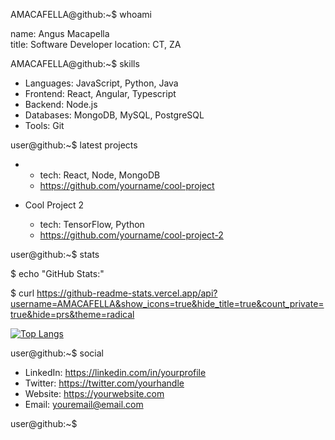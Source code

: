
AMACAFELLA@github:~$ whoami

name: Angus Macapella  
title: Software Developer
location: CT, ZA

AMACAFELLA@github:~$ skills

- Languages: JavaScript, Python, Java
- Frontend: React, Angular, Typescript
- Backend: Node.js
- Databases: MongoDB, MySQL, PostgreSQL
- Tools: Git

user@github:~$ latest projects

- 
  - tech: React, Node, MongoDB
  - https://github.com/yourname/cool-project
  
- Cool Project 2
  - tech: TensorFlow, Python
  - https://github.com/yourname/cool-project-2

user@github:~$ stats

$ echo "GitHub Stats:"

$ curl https://github-readme-stats.vercel.app/api?username=AMACAFELLA&show_icons=true&hide_title=true&count_private=true&hide=prs&theme=radical

[![Top Langs](https://github-readme-stats.vercel.app/api/top-langs/?username=AMACAFELLA&layout=compact&theme=radical)](https://github.com/anuraghazra/github-readme-stats)

user@github:~$ social

- LinkedIn: https://linkedin.com/in/yourprofile
- Twitter: https://twitter.com/yourhandle
- Website: https://yourwebsite.com
- Email: youremail@email.com

user@github:~$
